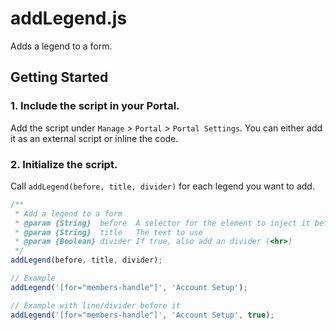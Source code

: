 # addLegend.js

Adds a legend to a form.

## Getting Started

### 1. Include the script in your Portal.

Add the script under `Manage` > `Portal` > `Portal Settings`. You can either add it as an external script or inline the code.

### 2. Initialize the script.

Call `addLegend(before, title, divider)` for each legend you want to add.

```js
/**
 * Add a legend to a form
 * @param {String}  before  A selector for the element to inject it before
 * @param {String}  title   The text to use
 * @param {Boolean} divider If true, also add an divider (<hr>)
 */
addLegend(before, title, divider);

// Example
addLegend('[for="members-handle"]', 'Account Setup');

// Example with line/divider before it
addLegend('[for="members-handle"]', 'Account Setup', true);
```